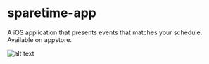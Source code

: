 # sparetime-app
A iOS application that presents events that matches your schedule. Available on appstore. 

![alt text](http://url/to/img.png)
